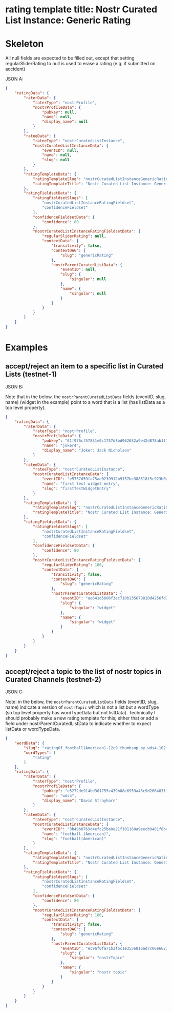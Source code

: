 rating template title: Nostr Curated List Instance: Generic Rating
=====

# Skeleton

All null fields are expected to be filled out, except that setting regularSliderRating to null is used to erase a rating (e.g. if submitted on accident)

JSON A:

```json
{
    "ratingData": {
        "raterData": {
            "raterType": "nostrProfile",
            "nostrProfileData": {
                "pubkey": null,
                "name": null,
                "display_name": null
            }
        },
        "rateeData": {
            "rateeType": "nostrCuratedListInstance",
            "nostrCuratedListInstanceData": {
                "eventID": null,
                "name": null,
                "slug": null
            }
        },
        "ratingTemplateData": {
            "ratingTemplateSlug": "nostrCuratedListInstanceGenericRating",
            "ratingTemplateTitle": "Nostr Curated List Instance: Generic Rating"
        },
        "ratingFieldsetData": {
            "ratingFieldsetSlugs": [
                "nostrCuratedListInstanceRatingFieldset",
                "confidenceFieldset"
            ],
            "confidenceFieldsetData": {
                "confidence": 80
            },
            "nostrCuratedListInstanceRatingFieldsetData": {
                "regularSliderRating": null,
                "contextData": {
                    "transitivity": false,
                    "contextDAG": {
                        "slug": "genericRating"
                    },
                    "nostrParentCuratedListData": {
                        "eventID": null,
                        "slug": {
                            "singular": null
                        },
                        "name": {
                            "singular": null
                        }
                    }
                }
            }
        }
    }
}
```

# Examples

## accept/reject an item to a specific list in Curated Lists (testnet-1)

JSON B:

Note that in the below, the `nostrParentCuratedListData` fields (eventID, slug, name) (widget in the example) point to a word that is a list (has listData as a top level property).

```json
{
    "ratingData": {
        "raterData": {
            "raterType": "nostrProfile",
            "nostrProfileData": {
                "pubkey": "61f976cf57851e0c1757d8bd962652a9e42d878ab1f7df31336fe430e2612e78",
                "name": "joker4",
                "display_name": "Joker: Jack Nicholson"
            }
        },
        "rateeData": {
            "rateeType": "nostrCuratedListInstance",
            "nostrCuratedListInstanceData": {
                "eventID": "e5757d59fa75ae0239912b9157bc388518f5c923b0a51a105e05ab9e75f4e559",
                "name": "first test widget entry",
                "slug": "firstTestWidgetEntry"
            }
        },
        "ratingTemplateData": {
            "ratingTemplateSlug": "nostrCuratedListInstanceGenericRating",
            "ratingTemplateTitle": "Nostr Curated List Instance: Generic Rating"
        },
        "ratingFieldsetData": {
            "ratingFieldsetSlugs": [
                "nostrCuratedListInstanceRatingFieldset",
                "confidenceFieldset"
            ],
            "confidenceFieldsetData": {
                "confidence": 80
            },
            "nostrCuratedListInstanceRatingFieldsetData": {
                "regularSliderRating": 100,
                "contextData": {
                    "transitivity": false,
                    "contextDAG": {
                        "slug": "genericRating"
                    },
                    "nostrParentCuratedListData": {
                        "eventID": "ae641d5606f3ec710b135678810d4256fd2e92022896ca58d194c361c46d81f9",
                        "slug": {
                            "singular": "widget"
                        },
                        "name": {
                            "singular": "widget"
                        }
                    }
                }
            }
        }
    }
}
```

## accept/reject a topic to the list of nostr topics in Curated Channels (testnet-2)

JSON C:

Note: in the below, the `nostrParentCuratedListData` fields (eventID, slug, name) indicate a version of `nostrTopic` which is not a list but a wordType (so top level property has wordTypeData but not listData). Technically I should probably make a new rating template for this; either that or add a field under nostrParentCuratedListData to indicate whether to expect listData or wordTypeData.

```json
{
    "wordData": {
        "slug": "ratingOf_football(American)-12c9_thumbsup_by_wds4-102f",
        "wordTypes": [
            "rating"
        ]
    },
    "ratingData": {
        "raterData": {
            "raterType": "nostrProfile",
            "nostrProfileData": {
                "pubkey": "e5272de914bd301755c439b88e6959a43c9d2664831f093c51e9c799a16a102f",
                "name": "wds4",
                "display_name": "David Strayhorn"
            }
        },
        "rateeData": {
            "rateeType": "nostrCuratedListInstance",
            "nostrCuratedListInstanceData": {
                "eventID": "3b49b0769d4efc25be0e21f101160a9eecb9401f8b4abaa7650789baa75012c9",
                "name": "football (American)",
                "slug": "football(American)"
            }
        },
        "ratingTemplateData": {
            "ratingTemplateSlug": "nostrCuratedListInstanceGenericRating",
            "ratingTemplateTitle": "Nostr Curated List Instance: Generic Rating"
        },
        "ratingFieldsetData": {
            "ratingFieldsetSlugs": [
                "nostrCuratedListInstanceRatingFieldset",
                "confidenceFieldset"
            ],
            "confidenceFieldsetData": {
                "confidence": 80
            },
            "nostrCuratedListInstanceRatingFieldsetData": {
                "regularSliderRating": 100,
                "contextData": {
                    "transitivity": false,
                    "contextDAG": {
                        "slug": "genericRating"
                    },
                    "nostrParentCuratedListData": {
                        "eventID": "ec9af0fa71b2f6c1e3556816ad7c06e6623069c04a6e486fc9312b0273697779",
                        "slug": {
                            "singular": "nostrTopic"
                        },
                        "name": {
                            "singular": "nostr topic"
                        }
                    }
                }
            }
        }
    }
}
```

